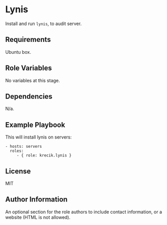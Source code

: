 Lynis
=========

Install and run `lynis`, to audit server.

Requirements
------------

Ubuntu box.

Role Variables
--------------

No variables at this stage.

Dependencies
------------

N/a.

Example Playbook
----------------

This will install lynis on servers:

    - hosts: servers
      roles:
         - { role: krecik.lynis }

License
-------

MIT

Author Information
------------------

An optional section for the role authors to include contact information, or a website (HTML is not allowed).
